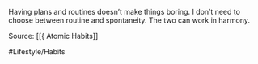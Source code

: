 
Having plans and routines doesn’t make things boring. I don’t need to choose between routine and spontaneity. The two can work in harmony. 

Source: [[{ Atomic Habits]]

#Lifestyle/Habits 